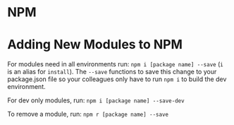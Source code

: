 # NPM

# Adding New Modules to NPM

For modules need in all environments run: `npm i [package name] --save` (`i` is an alias for `install`).  The `--save` functions to save this change to your package.json file so your colleagues only have to run `npm i` to build the dev environment.

For dev only modules, run: `npm i [package name] --save-dev`

To remove a module, run: `npm r [package name] --save`
